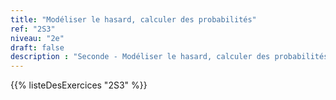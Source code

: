 ```yaml
---
title: "Modéliser le hasard, calculer des probabilités"
ref: "2S3"
niveau: "2e"
draft: false
description : "Seconde - Modéliser le hasard, calculer des probabilités"
---
```


{{% listeDesExercices "2S3" %}}

